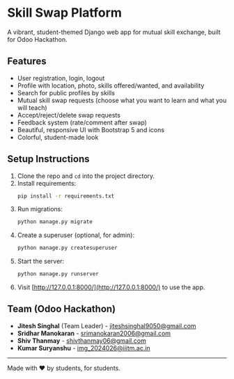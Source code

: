 # Skill Swap Platform

A vibrant, student-themed Django web app for mutual skill exchange, built for Odoo Hackathon.

## Features
- User registration, login, logout
- Profile with location, photo, skills offered/wanted, and availability
- Search for public profiles by skills
- Mutual skill swap requests (choose what you want to learn and what you will teach)
- Accept/reject/delete swap requests
- Feedback system (rate/comment after swap)
- Beautiful, responsive UI with Bootstrap 5 and icons
- Colorful, student-made look

## Setup Instructions
1. Clone the repo and `cd` into the project directory.
2. Install requirements:
   ```bash
   pip install -r requirements.txt
   ```
3. Run migrations:
   ```bash
   python manage.py migrate
   ```
4. Create a superuser (optional, for admin):
   ```bash
   python manage.py createsuperuser
   ```
5. Start the server:
   ```bash
   python manage.py runserver
   ```
6. Visit [http://127.0.0.1:8000/](http://127.0.0.1:8000/) to use the app.

## Team (Odoo Hackathon)
- **Jitesh Singhal** (Team Leader) - jiteshsinghal9050@gmail.com
- **Sridhar Manokaran** - srimanokaran2006@gmail.com
- **Shiv Thanmay** - shivthanmay06@gmail.com
- **Kumar Suryanshu** - img_2024026@iiitm.ac.in

---
Made with ❤️ by students, for students. 